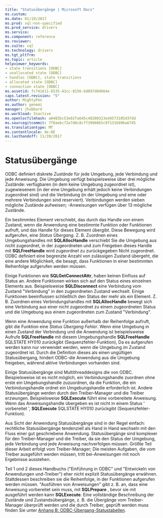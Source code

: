 ```yaml
---
title: "Statusübergänge | Microsoft Docs"
ms.custom: 
ms.date: 01/19/2017
ms.prod: sql-non-specified
ms.prod_service: drivers
ms.service: 
ms.component: reference
ms.reviewer: 
ms.suite: sql
ms.technology: drivers
ms.tgt_pltfrm: 
ms.topic: article
helpviewer_keywords:
- state transitions [ODBC]
- unallocated state [ODBC]
- handles [ODBC], state transitions
- allocated state [ODBC]
- connection state [ODBC]
ms.assetid: fc741611-6535-43cc-8156-6d897d04664e
caps.latest.revision: "5"
author: MightyPen
ms.author: genemi
manager: jhubbard
ms.workload: Inactive
ms.openlocfilehash: a0483bc53e02fa645c48200323ed4573105d37dd
ms.sourcegitcommit: 7f8aebc72e7d0c8cff3990865c9f1316996a67d5
ms.translationtype: MT
ms.contentlocale: de-DE
ms.lasthandoff: 11/20/2017
---
```

# <a name="state-transitions"></a>Statusübergänge
ODBC definiert diskrete *Zustände* für jede Umgebung, jede Verbindung und jede Anweisung. Die Umgebung verfügt beispielsweise über drei mögliche Zustände: verfügbaren (in dem keine Umgebung zugeordnet ist), zugewiesenem (in der eine Umgebung erhält jedoch keine Verbindungen zugeordnet sind) und die Verbindung (in der Umgebung und eine oder mehrere Verbindungen sind reserviert). Verbindungen werden sieben mögliche Zustände aufweisen; -Anweisungen verfügen über 13 mögliche Zustände.  
  
 Ein bestimmtes Element verschiebt, das durch das Handle von einem Zustand, wenn die Anwendung eine bestimmte Funktion oder Funktionen aufruft, und das Handle für dieses Element übergibt. Diese Bewegung wird aufgerufen, eine *Status Übergang*. Z. B. Zuordnen eines Umgebungshandles mit **SQLAllocHandle** verschiebt Sie die Umgebung aus nicht zugeordnet, in der zugeordneten und zum Freigeben dieses Handle mit **SQLFreeHandle** wird zugeordnet zu zurückgegeben Nicht zugeordnet. ODBC definiert eine begrenzte Anzahl von zulässigen Zustand übergeht, die eine andere Möglichkeit, die besagt, dass Funktionen in einer bestimmten Reihenfolge aufgerufen werden müssen.  
  
 Einige Funktionen wie **SQLGetConnectAttr**, haben keinen Einfluss auf Status an. Andere Funktionen wirken sich auf den Status eines einzelnen Elements aus. Beispielsweise **SQLDisconnect** eine Verbindung vom Zustand "Verbindung" in den zugeordneten Zustand wechselt. Einige Funktionen beeinflussen schließlich den Status der mehr als ein Element. Z. B. Zuordnen eines Verbindungshandles mit **SQLAllocHandle** bewegt sich eine Verbindung aus einer nicht zugeordnet zu einem zugeordneten Status und die Umgebung aus einem zugeordneten zum Zustand "Verbindung".  
  
 Wenn eine Anwendung eine Funktion außerhalb der Reihenfolge aufruft, gibt die Funktion eine *Status Übergang Fehler*. Wenn eine Umgebung in einen Zustand der Verbindung und die Anwendung ist beispielsweise Aufrufe **SQLFreeHandle** mit diesem Umgebungshandle **SQLFreeHandle** SQLSTATE HY010 zurückgibt (Sequenzfehler-Funktion), Da es aufgerufen werden kann nur verwendet werden, wenn die Umgebung im Zustand zugeordnet ist. Durch die Definition dieses als einen ungültigen Statusübergang, hindert ODBC-die Anwendung aus die Umgebung freigeben, während aktive Verbindungen vorhanden sind.  
  
 Einige Statusübergänge sind Multithreaddesigns die von ODBC. Beispielsweise ist es nicht möglich, ein Verbindungshandle zuordnen ohne erste ein Umgebungshandle zuzuordnen, da die Funktion, die ein Verbindungshandle ordnet ein Umgebungshandle erforderlich ist. Andere Statusübergänge werden durch den Treiber-Manager und die Treiber erzwungen. Beispielsweise **SQLExecute** führt eine vorbereitete Anweisung. Wenn das Anweisungshandle übergeben es ist nicht in einem Status ' vorbereitet ', **SQLExecute** SQLSTATE HY010 zurückgibt (Sequenzfehler-Funktion).  
  
 Aus Sicht der Anwendung Statusübergänge sind in der Regel einfach: rechtliche Statusübergänge tendenziell als Hand in Hand wechseln mit den Fluss einer gut geschriebene Anwendung. Statusübergänge sind komplexer für den Treiber-Manager und die Treiber, da sie den Status der Umgebung, jede Verbindung und jede Anweisung nachverfolgen müssen. Größte Teil dieser Arbeit erfolgt vom Treiber-Manager; Die meisten Aufgaben, die vom Treiber ausgeführt werden müssen, tritt bei-Anweisungen mit noch Ergebnisse ausstehen.  
  
 Teil 1 und 2 dieses Handbuchs ("Einführung in ODBC" und "Entwickeln von Anwendungen und-Treiber") eher nicht explizit Statusübergänge erwähnen. Stattdessen beschreiben sie die Reihenfolge, in der Funktionen aufgerufen werden müssen. "Ausführen von Anweisungen" gibt z. B. an, dass eine Anweisung vorbereitet sein muss, mit **SQLPrepare** , bevor sie mit ausgeführt werden kann **SQLExecute**. Eine vollständige Beschreibung der Zustände und Zustandsübergänge, z. B. die Übergänge vom Treiber-Manager überprüft werden und die durch Treiber, geprüft werden muss finden Sie unter [Anhang B: ODBC-Übergang-Statustabellen](../../../odbc/reference/appendixes/appendix-b-odbc-state-transition-tables.md).
